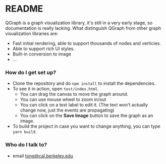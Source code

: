# README #

QGraph is a graph visualization library, it's still in a very early stage, so documentation is really lacking. What distinguish QGraph from other
graph visualization libraries are:

* Fast initial rendering, able to support thousands of nodes and verticies.
* Able to support rich UI styles.
* Built-in conversion to image
* ...

### How do I get set up? ###

* Clone the repository and do `npm install` to install the dependencies.
* To see it in action, open `test/index.html`.
  * You can drag the canvas to move the graph around.
  * You can use mouse wheel to zoom in/out
  * You can click on a text label to edit it. (The text won't actually change now, just the events are propagating)
  * You can click on the **Save Image** button to save the graph as an image.
* To build the project in case you want to change anything, you can type `yarn build`.

### Who do I talk to? ###

* email tong@cal.berkeley.edu
